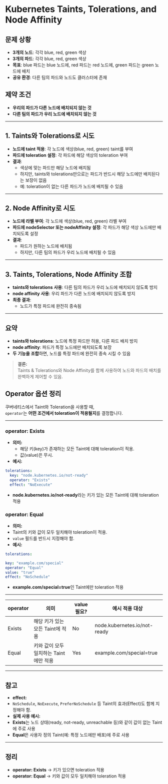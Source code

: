
# Kubernetes Taints, Tolerations, and Node Affinity

## 문제 상황

- **3개의 노드**: 각각 blue, red, green 색상
- **3개의 파드**: 각각 blue, red, green 색상
- **목표**: blue 파드는 blue 노드에, red 파드는 red 노드에, green 파드는 green 노드에 배치
- **공유 환경**: 다른 팀의 파드와 노드도 클러스터에 존재

## 제약 조건

- **우리의 파드가 다른 노드에 배치되지 않는 것**
- **다른 팀의 파드가 우리 노드에 배치되지 않는 것**

---

## 1. Taints와 Tolerations로 시도

- **노드에 taint 적용**: 각 노드에 색상(blue, red, green) taint를 부여
- **파드에 toleration 설정**: 각 파드에 해당 색상의 toleration 부여
- **결과**:  
  - 색상에 맞는 파드만 해당 노드에 배치됨  
  - 하지만, taints와 tolerations만으로는 파드가 반드시 해당 노드에만 배치된다는 보장이 없음  
  - 예: toleration이 없는 다른 파드가 노드에 배치될 수 있음

---

## 2. Node Affinity로 시도

- **노드에 라벨 부여**: 각 노드에 색상(blue, red, green) 라벨 부여
- **파드에 nodeSelector 또는 nodeAffinity 설정**: 각 파드가 해당 색상 노드에만 배치되도록 설정
- **결과**:  
  - 파드가 원하는 노드에 배치됨  
  - 하지만, 다른 팀의 파드가 우리 노드에 배치될 수 있음

---

## 3. Taints, Tolerations, Node Affinity 조합

- **taints와 tolerations 사용**: 다른 팀의 파드가 우리 노드에 배치되지 않도록 방지
- **node affinity 사용**: 우리 파드가 다른 노드에 배치되지 않도록 방지
- **최종 결과**:  
  - 노드가 특정 파드에 완전히 종속됨

---

## 요약

- **taints와 tolerations**: 노드에 특정 파드만 허용, 다른 파드 배치 방지
- **node affinity**: 파드가 특정 노드에만 배치되도록 보장
- **두 기능을 조합**하면, 노드를 특정 파드에 완전히 종속 시킬 수 있음

> **결론:**  
> Taints & Tolerations와 Node Affinity를 함께 사용하여 노드와 파드의 배치를 완벽하게 제어할 수 있음.

## Operator 옵션 정리

쿠버네티스에서 Taint와 Toleration을 사용할 때,  
`operator`는 **어떤 조건에서 toleration이 적용될지**를 결정합니다.

---

### operator: Exists

- **의미:**  
  - 해당 키(key)가 존재하는 모든 Taint에 대해 toleration이 적용.
  - 값(value)은 무시.
- **예시:**
```yaml
tolerations:
  key: "node.kubernetes.io/not-ready"
  operator: "Exists"
  effect: "NoExecute"
```
- **node.kubernetes.io/not-ready**라는 키가 있는 모든 Taint에 대해 toleration 적용

### operator: Equal

- **의미:**  
- Taint의 키와 값이 모두 일치해야 toleration이 적용.
- `value` 필드를 반드시 지정해야 함.
- **예시:**
```yaml
tolerations:

key: "example.com/special"
operator: "Equal"
value: "true"
effect: "NoSchedule"
```
- **example.com/special=true**인 Taint에만 toleration 적용

---

| operator   | 의미                                            | value 필요? | 예시 적용 대상                  |
|------------|------------------------------------------------|-------------|---------------------------------|
| Exists     | 해당 키가 있는 모든 Taint에 적용                | No          | node.kubernetes.io/not-ready    |
| Equal      | 키와 값이 모두 일치하는 Taint에만 적용          | Yes         | example.com/special=true        |

---

## 참고

- **effect:**  
- `NoSchedule`, `NoExecute`, `PreferNoSchedule` 등 Taint의 효과(Effect)도 함께 지정해야 함.
- **실제 사용 예시:**  
- **Exists**는 노드 상태(ready, not-ready, unreachable 등)와 같이 값이 없는 Taint에 주로 사용
- **Equal**은 사용자 정의 Taint(예: 특정 노드에만 배포)에 주로 사용

---

## 정리

- **operator: Exists** → 키가 있으면 toleration 적용
- **operator: Equal** → 키와 값이 모두 일치해야 toleration 적용
